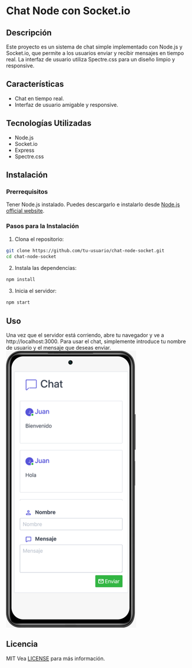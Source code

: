 # Chat Node con Socket.io

## Descripción
Este proyecto es un sistema de chat simple implementado con Node.js y Socket.io, que permite a los usuarios enviar y recibir mensajes en tiempo real. La interfaz de usuario utiliza Spectre.css para un diseño limpio y responsive.

## Características
- Chat en tiempo real.
- Interfaz de usuario amigable y responsive.

## Tecnologías Utilizadas
- Node.js
- Socket.io
- Express
- Spectre.css

## Instalación

### Prerrequisitos
Tener Node.js instalado. Puedes descargarlo e instalarlo desde [Node.js official website](https://nodejs.org/).

### Pasos para la Instalación
1. Clona el repositorio:
```bash
git clone https://github.com/tu-usuario/chat-node-socket.git
cd chat-node-socket
```

2. Instala las dependencias:
```bash
npm install
```

3. Inicia el servidor:
```bash 
npm start
```

## Uso
Una vez que el servidor está corriendo, abre tu navegador y ve a http://localhost:3000. Para usar el chat, simplemente introduce tu nombre de usuario y el mensaje que deseas enviar.
![](/docs/img/localhost_3000_iPhone-SE.png)

## Licencia
MIT
Vea [LICENSE](/LICENSE.txt) para más información.